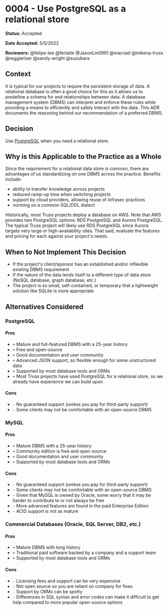 # 0004 - Use PostgreSQL as a relational store

**Status:** Accepted

**Date Accepted:** 5/5/2022

**Reviewers:** @felipe-lee @ferlatte @JasonLin0991 @macrael @mikena-truss @reggieriser @sandy-wright @suzubara

## Context

It is typical for our projects to require the persistent storage of data. A relational database is
often a good choice for this as it allows us to predefine a schema for and relationships
between data. A database management system (DBMS) can interpret and enforce these rules
while providing a means to efficiently and safely interact with the data. This ADR documents the
reasoning behind our recommendation of a preferred DBMS.

## Decision

Use [PostgreSQL](https://www.postgresql.org) when you need a relational store.

## Why is this Applicable to the Practice as a Whole

Since the requirement for a relational data store is common, there are advantages of us standardizing
on one DBMS across the practice. Benefits include:

- ability to transfer knowledge across projects
- reduced ramp-up time when switching projects
- support by cloud providers, allowing reuse of infrasec practices
- norming on a common SQL/DDL dialect

Historically, most Truss projects deploy a database on AWS. Note that AWS provides two PostgreSQL options:
RDS PostgreSQL and Aurora PostgreSQL. The typical Truss project will likely use RDS PostgreSQL since Aurora targets
very large or high-availability sites. That said, evaluate the features and pricing for each against your project's
needs.

## When to Not Implement This Decision

- If the project's client/sponsor has an established and/or inflexible existing DBMS requirement
- If the nature of the data lends itself to a different type of data store (NoSQL database, graph database, etc.)
- The project is so small, self-contained, or temporary that a lightweight solution like SQLite is more appropriate

## Alternatives Considered

### PostgreSQL

#### Pros

- `+` Mature and full-featured DBMS with a 25-year history
- `+` Free and open-source
- `+` Good documentation and user community
- `+` Advanced JSON support, so flexible enough for some unstructured data
- `+` Supported by most database tools and ORMs
- `+` Most Truss projects have used PostgreSQL for a relational store, so we already have experience we can build upon

#### Cons

- `-` No guaranteed support (unless you pay for third-party support)
- `-` Some clients may not be comfortable with an open-source DBMS

### MySQL

#### Pros

- `+` Mature DBMS with a 25-year history
- `+` Community edition is free and open-source
- `+` Good documentation and user community
- `+` Supported by most database tools and ORMs

#### Cons

- `-` No guaranteed support (unless you pay for third-party support)
- `-` Some clients may not be comfortable with an open-source DBMS
- `-` Given that MySQL is owned by Oracle, some worry that it may be harder to contribute to or not always be free
- `-` More advanced features are found in the paid Enterprise Edition
- `-` ACID support is not as mature

### Commercial Databases (Oracle, SQL Server, DB2, etc.)

#### Pros

- `+` Mature DBMS with long history
- `+` Traditional paid software backed by a company and a support team
- `+` Supported by most database tools and ORMs

#### Cons

- `-` Licensing fees and support can be very expensive
- `-` Not open source so you are reliant on company for fixes
- `-` Support by ORMs can be spotty
- `-` Differences in SQL syntax and error codes can make it difficult to get help compared to more popular
  open-source options
